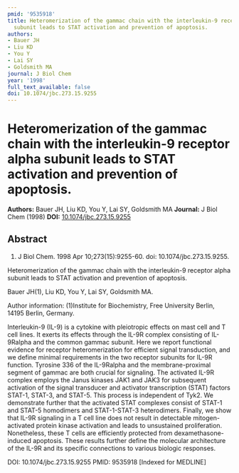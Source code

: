 ```yaml
---
pmid: '9535918'
title: Heteromerization of the gammac chain with the interleukin-9 receptor alpha
  subunit leads to STAT activation and prevention of apoptosis.
authors:
- Bauer JH
- Liu KD
- You Y
- Lai SY
- Goldsmith MA
journal: J Biol Chem
year: '1998'
full_text_available: false
doi: 10.1074/jbc.273.15.9255
---
```


# Heteromerization of the gammac chain with the interleukin-9 receptor alpha subunit leads to STAT activation and prevention of apoptosis.
**Authors:** Bauer JH, Liu KD, You Y, Lai SY, Goldsmith MA
**Journal:** J Biol Chem (1998)
**DOI:** [10.1074/jbc.273.15.9255](https://doi.org/10.1074/jbc.273.15.9255)

## Abstract

1. J Biol Chem. 1998 Apr 10;273(15):9255-60. doi: 10.1074/jbc.273.15.9255.

Heteromerization of the gammac chain with the interleukin-9 receptor alpha 
subunit leads to STAT activation and prevention of apoptosis.

Bauer JH(1), Liu KD, You Y, Lai SY, Goldsmith MA.

Author information:
(1)Institute for Biochemistry, Free University Berlin, 14195 Berlin, Germany.

Interleukin-9 (IL-9) is a cytokine with pleiotropic effects on mast cell and T 
cell lines. It exerts its effects through the IL-9R complex consisting of 
IL-9Ralpha and the common gammac subunit. Here we report functional evidence for 
receptor heteromerization for efficient signal transduction, and we define 
minimal requirements in the two receptor subunits for IL-9R function. Tyrosine 
336 of the IL-9Ralpha and the membrane-proximal segment of gammac are both 
crucial for signaling. The activated IL-9R complex employs the Janus kinases 
JAK1 and JAK3 for subsequent activation of the signal transducer and activator 
transcription (STAT) factors STAT-1, STAT-3, and STAT-5. This process is 
independent of Tyk2. We demonstrate further that the activated STAT complexes 
consist of STAT-1 and STAT-5 homodimers and STAT-1-STAT-3 heterodimers. Finally, 
we show that IL-9R signaling in a T cell line does not result in detectable 
mitogen-activated protein kinase activation and leads to unsustained 
proliferation. Nonetheless, these T cells are efficiently protected from 
dexamethasone-induced apoptosis. These results further define the molecular 
architecture of the IL-9R and its specific connections to various biologic 
responses.

DOI: 10.1074/jbc.273.15.9255
PMID: 9535918 [Indexed for MEDLINE]
